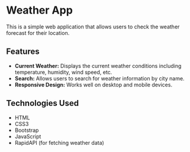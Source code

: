 # Weather App
This is a simple web application that allows users to check the weather forecast for their location.

## Features

- **Current Weather:** Displays the current weather conditions including temperature, humidity, wind speed, etc.
- **Search:** Allows users to search for weather information by city name.
- **Responsive Design:** Works well on desktop and mobile devices.

## Technologies Used

- HTML
- CSS3
- Bootstrap
- JavaScript
- RapidAPI (for fetching weather data)




